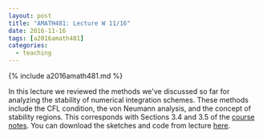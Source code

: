 ```yaml
---
layout: post
title: "AMATH481: Lecture W 11/16"
date: 2016-11-16
tags: [a2016amath481]
categories:
  - teaching
---
```


{% include a2016amath481.md %}

In this lecture we reviewed the methods we've 
discussed so far for analyzing the stability 
of numerical integration schemes. These methods include
the CFL condition, the von Neumann analysis, and the 
concept of stability regions. This corresponds with Sections 
3.4 and 3.5 of the [course notes](/assets/courses/uw-amath-481-a-2016/581-notes-kutz.pdf). You can download
the sketches and code from lecture [here](/assets/courses/uw-amath-481-a-2016/lec-11-16.zip).
